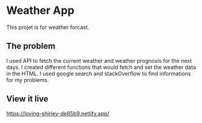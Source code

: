 # Weather App

This projet is for weather forcast.

## The problem

I used API to fetch the current weather and weather prognosis for the next days. I created different functions that would fetch and set the weather data in the HTML. I used google search and stackOverflow to find informations for my problems.

## View it live

https://loving-shirley-de65b9.netlify.app/
